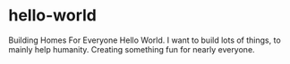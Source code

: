 # hello-world
Building Homes For Everyone
Hello World. I want to build lots of things, to mainly help humanity.  Creating something fun for nearly everyone.
